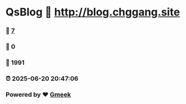 # QsBlog :link: http://blog.chggang.site 
### :page_facing_up: [7](http://blog.chggang.site/tag.html) 
### :speech_balloon: 0 
### :hibiscus: 1991 
### :alarm_clock: 2025-06-20 20:47:06 
### Powered by :heart: [Gmeek](https://github.com/Meekdai/Gmeek)
